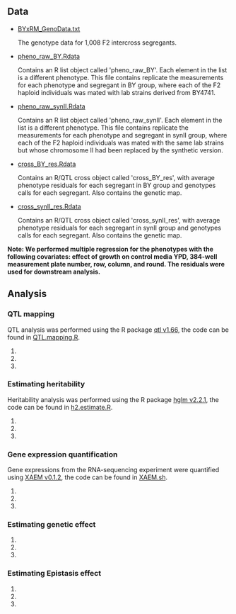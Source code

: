 ## Data
-   [BYxRM_GenoData.txt](https://github.com/JTChen98/F2_synII/blob/main/Data/BYxRM_GenoData.txt)

    The genotype data for 1,008 F2 intercross segregants.

-   [pheno_raw_BY.Rdata](https://github.com/JTChen98/F2_synII/blob/main/Data/pheno_raw_BY.Rdata)
    
    Contains an R list object called 'pheno_raw_BY'. Each element in the list is a different phenotype. This file contains replicate the measurements for each phenotype and segregant in BY group, where each of the F2 haploid individuals was mated with lab strains derived from BY4741.
    
-   [pheno_raw_synII.Rdata](https://github.com/JTChen98/F2_synII/blob/main/Data/pheno_raw_synII.Rdata)
    
    Contains an R list object called 'pheno_raw_synII'. Each element in the list is a different phenotype. This file contains replicate the measurements for each phenotype and segregant in synII group, where each of the F2 haploid individuals was mated with the same lab strains but whose chromosome II had been replaced by the synthetic version.

-   [cross_BY_res.Rdata](https://github.com/JTChen98/F2_synII/blob/main/Data/cross_BY_res.Rdata)
   
    Contains an R/QTL cross object called 'cross_BY_res', with average phenotype residuals for each segregant in BY group and genotypes calls for each segregant. Also contains the genetic map.

-   [cross_synII_res.Rdata](https://github.com/JTChen98/F2_synII/blob/main/Data/cross_synII_res.Rdata)
   
    Contains an R/QTL cross object called 'cross_synII_res', with average phenotype residuals for each segregant in synII group and genotypes calls for each segregant. Also contains the genetic map.

**Note: We performed multiple regression for the phenotypes with the following covariates: effect of growth on control media YPD, 384-well measurement plate number, row, column, and round. The residuals were used for downstream analysis.**

## Analysis

### QTL mapping

QTL analysis was performed using the R package [qtl v1.66](https://rqtl.org/), the code can be found in [QTL.mapping.R](https://github.com/JTChen98/F2_synII/blob/main/Code/QTL.mapping.R).

1.

2.

3.

### Estimating heritability

Heritability analysis was performed using the R package [hglm v2.2.1](https://cran.r-project.org/web/packages/hglm/), the code can be found in [h2.estimate.R](https://github.com/JTChen98/F2_synII/blob/main/Code/h2.estimate.R).

1.

2.

3.

### Gene expression quantification

Gene expressions from the RNA-sequencing experiment were quantified using [XAEM v0.1.2](https://github.com/WenjiangDeng/XAEM/), the code can be found in [XAEM.sh](https://github.com/JTChen98/F2_synII/blob/main/Code/XAEM.sh).

1.

2.

3.

### Estimating genetic effect

1.

2.

3.

### Estimating Epistasis effect

1.

2.

3.
